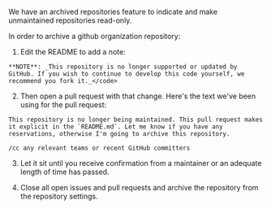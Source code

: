 We have an archived repositories feature to indicate and make unmaintained repositories read-only.

In order to archive a github organization repository:

1. Edit the README to add a note:

```
**NOTE**: _This repository is no longer supported or updated by GitHub. If you wish to continue to develop this code yourself, we recommend you fork it._</code>
```

2. Then open a pull request with that change. Here's the text we've been using for the pull request:

```
This repository is no longer being maintained. This pull request makes it explicit in the `README.md`. Let me know if you have any reservations, otherwise I'm going to archive this repository.

/cc any relevant teams or recent GitHub committers
```

3. Let it sit until you receive confirmation from a maintainer or an adequate length of time has passed.

4. Close all open issues and pull requests and archive the repository from the repository settings.
